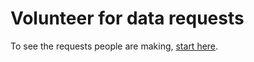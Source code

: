 # Volunteer for data requests

To see the requests people are making, [start here](https://pdap.io/volunteer).
